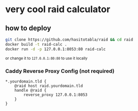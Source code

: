 # very cool raid calculator

## how to deploy

```bash
git clone https://github.com/hasitotabla/raid && cd raid
docker build -t raid-calc .
docker run -d -p 127.0.0.1:8053:80 raid-calc
```

<small>or change it to `127.0.0.1:80:80` to use it locally</small>

### Caddy Reverse Proxy Config (not required)

```caddy
*.yourdomain.tld {
    @raid host raid.yourdomain.tld
    handle @raid {
        reverse_proxy 127.0.0.1:8053
    }
}
```
